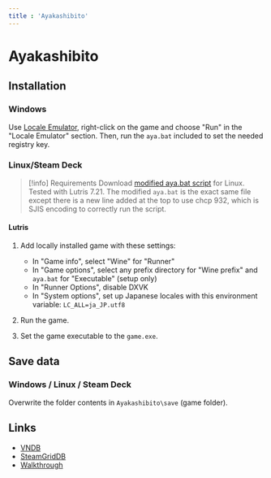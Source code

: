 ```yaml
---
title : 'Ayakashibito'
---
```


# Ayakashibito
## Installation

### Windows

Use [Locale Emulator](https://xupefei.github.io/Locale-Emulator/), right-click on the game and choose "Run" in the "Locale Emulator" section. Then, run the `aya.bat` included to set the needed registry key.

### Linux/Steam Deck

> [!info] Requirements
> Download [modified aya.bat script](https://www.visualnovelwiki.org/tutorials/liarsoftengine/mciqtz32.zip) for Linux. Tested with Lutris 7.21. The modified `aya.bat` is the exact same file except there is a new line added at the top to use chcp 932, which is SJIS encoding to correctly run the script.

#### Lutris

1. Add locally installed game with these settings:

   * In "Game info", select "Wine" for "Runner"
   * In "Game options", select any prefix directory for "Wine prefix" and `aya.bat` for "Executable" (setup only)
   * In "Runner Options", disable DXVK
   * In "System options", set up Japanese locales with this environment variable: `LC_ALL=ja_JP.utf8`

2. Run the game.
3. Set the game executable to the `game.exe`.

## Save data

### Windows / Linux / Steam Deck

Overwrite the folder contents in `Ayakashibito\save` (game folder).

## Links

* [VNDB](https://vndb.org/v646)
* [SteamGridDB](https://www.steamgriddb.com/game/5356633)
* [Walkthrough](https://forums.fuwanovel.net/topic/4131-ayakashibito/)

